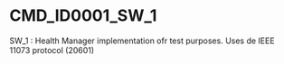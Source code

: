 CMD_ID0001_SW_1
===============
SW_1 : Health Manager implementation ofr test purposes. Uses de IEEE 11073 protocol (20601)